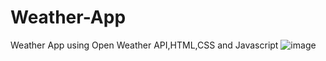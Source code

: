 # Weather-App
Weather App using Open Weather API,HTML,CSS and Javascript
![image](https://github.com/Yahyakhalid12/Weather-App/assets/159807709/3cb3d3c6-7039-4619-a2c7-9541ce11c70f)
